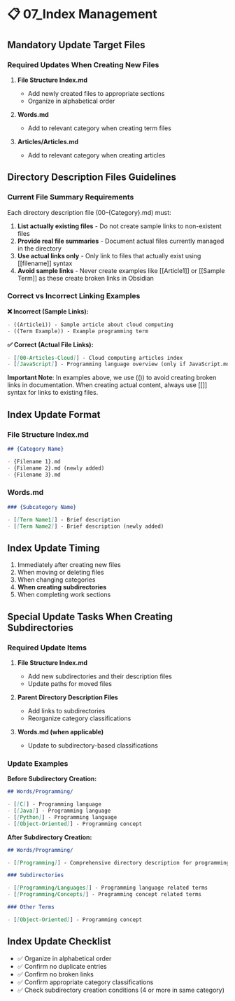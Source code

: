 # 📋 07_Index Management

## Mandatory Update Target Files

### Required Updates When Creating New Files

1. **File Structure Index.md**

   - Add newly created files to appropriate sections
   - Organize in alphabetical order

2. **Words.md**

   - Add to relevant category when creating term files

3. **Articles/Articles.md**
   - Add to relevant category when creating articles

## Directory Description Files Guidelines

### Current File Summary Requirements

Each directory description file (00-{Category}.md) must:

1. **List actually existing files** - Do not create sample links to non-existent files
2. **Provide real file summaries** - Document actual files currently managed in the directory
3. **Use actual links only** - Only link to files that actually exist using [[filename]] syntax
4. **Avoid sample links** - Never create examples like [[Article1]] or [[Sample Term]] as these create broken links in Obsidian

### Correct vs Incorrect Linking Examples

**❌ Incorrect (Sample Links):**

```markdown
- ((Article1)) - Sample article about cloud computing
- ((Term Example)) - Example programming term
```

**✅ Correct (Actual File Links):**

```markdown
- [[00-Articles-Cloud]] - Cloud computing articles index
- [[JavaScript]] - Programming language overview (only if JavaScript.md exists)
```

**Important Note**: In examples above, we use (()) to avoid creating broken links in documentation. When creating actual content, always use [[]] syntax for links to existing files.

## Index Update Format

### File Structure Index.md

```markdown
## {Category Name}

- {Filename 1}.md
- {Filename 2}.md (newly added)
- {Filename 3}.md
```

### Words.md

```markdown
### {Subcategory Name}

- [[Term Name1]] - Brief description
- [[Term Name2]] - Brief description (newly added)
```

## Index Update Timing

1. Immediately after creating new files
2. When moving or deleting files
3. When changing categories
4. **When creating subdirectories**
5. When completing work sections

## Special Update Tasks When Creating Subdirectories

### Required Update Items

1. **File Structure Index.md**

   - Add new subdirectories and their description files
   - Update paths for moved files

2. **Parent Directory Description Files**

   - Add links to subdirectories
   - Reorganize category classifications

3. **Words.md (when applicable)**
   - Update to subdirectory-based classifications

### Update Examples

**Before Subdirectory Creation:**

```markdown
## Words/Programming/

- [[C]] - Programming language
- [[Java]] - Programming language
- [[Python]] - Programming language
- [[Object-Oriented]] - Programming concept
```

**After Subdirectory Creation:**

```markdown
## Words/Programming/

- [[Programming]] - Comprehensive directory description for programming-related terms

### Subdirectories

- [[Programming/Languages]] - Programming language related terms
- [[Programming/Concepts]] - Programming concept related terms

### Other Terms

- [[Object-Oriented]] - Programming concept
```

## Index Update Checklist

- ✅ Organize in alphabetical order
- ✅ Confirm no duplicate entries
- ✅ Confirm no broken links
- ✅ Confirm appropriate category classifications
- ✅ Check subdirectory creation conditions (4 or more in same category)
